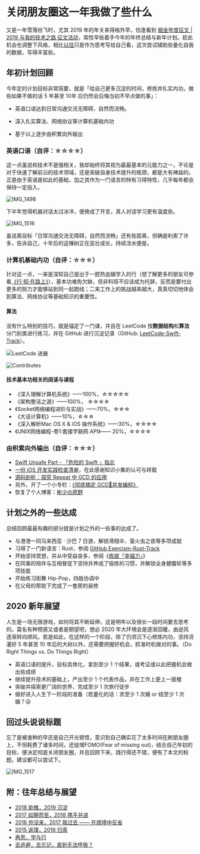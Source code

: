 # 关闭朋友圈这一年我做了些什么

又是一年雪落纷飞时，尤其 2019 年的年关来得格外早，恰逢看到 [掘金年度征文 | 2019 与我的技术之路 征文活动](https://juejin.im/post/5def04e06fb9a01631780bec )，索性早些着手今年的年终总结与新年计划。趁此机会也调整下风格，相比[以往](http://learnext.cn/tag/RSKtfnQId/)只是作为思考写给自己看，这次尝试辅助些量化自我的数据，写得丰富些。



## 年初计划回顾

今年定的计划目标非常简要，就是「给自己更多沉淀的时间，修炼并扎实内功，做些如果不做的话 5 年甚至 10年 后仍然会后悔当初不早点做的事」：

* 英语口语达到日常沟通交流无障碍，自然而流畅。

* 深入扎实算法、网络协议等计算机基础内功

* 基于以上逐步由积累向外输出

### 英语口语（自评：☆☆☆☆）

这一点虽说和技术不是强相关，我却始终将其视为最最基本的元能力之一，不论是对于快速了解前沿的技术领域，还是突破自身技术提升的瓶颈，都是大有裨益的。正是由于英语是如此的基础，加之其作为一门语言的特有习得特性，几乎每年都会保持一定投入。

![IMG_1498](./assets/IMG_1498.png)

下半年觉得机器对话太过冰冷，便换成了开言，真人对话学习更有温度些。

![IMG_1516](./assets/IMG_1516.png)

虽说离目标「日常沟通交流无障碍，自然而流畅」还有些距离，但确是利索了许多，告诉自己，十年后的这棵树正在茁壮成长，持续浇水便是。

### 计算机基础内功（自评：☆☆☆）

针对这一点，一来是深知自己是出于一腔热血辍学入的行（想了解更多的朋友可参看[《行·知·在路上》](http://learnext.cn/post/experience-and-knowledge-on-the-road/)），基本功难免欠缺，但非科班不应该成为托辞，反而是要付出更多的努力才能够站到同一起跑线；二来工作上的挑战越来越大，真真切切地体会到算法、网络协议等基础知识的重要性。

#### 算法

没有什么特别的技巧，就是锚定了一门课，并且在 LeetCode 按**数据结构**和**算法**分门别类进行练习，并在 GitHub 进行沉淀记录（GitHub: [LeetCode-Swift-Track](https://github.com/Binlogo/LeetCode-Swift-Track)）。



![LeetCode 进展](./assets/image-20191229220112015.png)

![Contributes](./assets/image-20191229220644639.png)

#### 技术基本功相关的阅读与课程

* 《深入理解计算机系统》——100%，☆☆☆☆☆
* 《架构整洁之道》——100%， ☆☆☆☆
* 《Socket网络编程进阶与实战》——70%，☆☆☆
* 《大话计算机》——10%，☆☆☆
* 《深入解析Mac OS X & iOS 操作系统》——30%，☆☆☆☆
* 《UNIX网络编程-卷1:套接字联网 API》—— 20%，☆☆☆☆

### 由积累向外输出（自评：☆☆☆）

* [Swift Unsafe Part - 「危险的 Swift 」指北](https://juejin.im/post/5d7c2207f265da03ea5aabf7)
* [一份 iOS 开发实践检查清单](https://juejin.im/post/5d7e1a9de51d453b8b5fa679)，在此感谢知识小集的认可与转载
* [源码剖析：探究 Repeat 中 GCD 的应用](https://juejin.im/post/5db6f399f265da4cf85d6ef9)
* 另外，开了一个小专栏：[《彻底搞定 GCD🚦并发编程》](https://xiaozhuanlan.com/complete-ios-gcd)
* 恢复了个人博客：[彬少の原野](https://binlogo.github.io/)

## 计划之外的一些达成

总结回顾最最有趣的部分就是计划之外的一些事的达成了。

* 与港港一同马来西亚 · 沙巴 7 日游，解锁滑翔伞、萤火虫之夜等多项成就
* 习得了一门新语言：Rust，参阅 [GitHub Exercism-Rust-Track](https://github.com/Binlogo/Exercism-Rust-Track)
* 开始坚持冥想，并从中受益良多，参阅《[练就「幸福力」](http://learnext.cn/post/meditation-keep/)》
* 在同事的陪伴与互相督促下坚持并养成了锻炼的习惯，并解锁全身健腹轮等多项技能
* 开始练习街舞 Hip-Pop，四肢协调中
* 在父母的帮助下完成了一套房的装修



## 2020 新年展望

人生是一场无限游戏，如何将其不断延伸，这是明年以及很长一段时间要去思考的。莫名有种预感又或者是期望吧，想必 2020 年大环境会是逐渐回暖，由逆风逐渐转向顺风。若是如此，在这样的一个阶段，除了仍须沉下心修炼内功，坚持浇灌好 5 年甚至 10 年后的大树以外，还需要把握好机会，抓准时机做对的事。（Do Right Things vs. Do Things Right）

* 英语口语的提升，目标具体化，拿到至少 1 个结果，或考证或以此把握机会做出些成绩
* 继续提升技术的基础上，产出至少 1 个代表作品，并在工作上更上一层楼
* 突破并探索更广阔的世界，完成至少 1 次旅行徒步
* 做好进入人生下一阶段的准备（若量化的话：求至少 1 次婚 or 结至少 1 次婚？😜



## 回过头说说标题

忘了是被谁种的早还是自己开光顿悟，意识到自己确实花了太多时间在刷朋友圈上，不但耗费了诸多时间，还徒增FOMO(Fear of missing out)，结合自己年初的目标，便决定彻底关闭朋友圈，并且回顾下来，践行得还不错，便有了本文的标题。建议都可以尝试下。

![IMG_1517](./assets/IMG_1517.png)





## 附：往年总结与展望

- [2018 助推，2019 沉淀](https://binlogo.github.io//post/reflection-and-resolution-2018-2019)
- [2017 如期而至，2018 携手并进](https://binlogo.github.io//post/reflection-and-resolution-2017-2018)
- [2016 你没来，2017 我过去 —— 在顺境中反省](https://binlogo.github.io//post/reflection-and-resolution-2016-2017)
- [2015 返璞，2016 归真](https://binlogo.github.io//post/reflection-and-resolution-2015-2016)
- [再思，学与行](https://binlogo.github.io//post/reflection-and-resolution-2014-2015)
- [去逃避，去忘记，直到无法呼吸？](https://binlogo.github.io//post/reflection-and-resolution-2013-1014)


